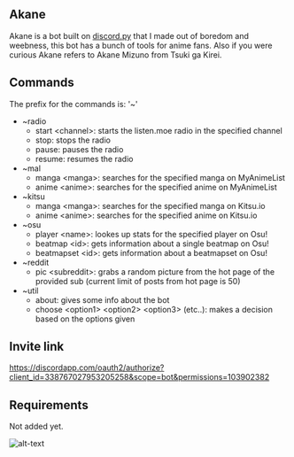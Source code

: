 ## Akane
Akane is a bot built on [discord.py](https://github.com/Rapptz/discord.py) that I made out of boredom and weebness, this bot has a bunch of tools for anime fans.
Also if you were curious Akane refers to Akane Mizuno from Tsuki ga Kirei.

## Commands

The prefix for the commands is: '~'

- ~radio
  - start \<channel\>: starts the listen.moe radio in the specified channel
  - stop: stops the radio
  - pause: pauses the radio
  - resume: resumes the radio
- ~mal
    - manga \<manga\>: searches for the specified manga on MyAnimeList
    - anime \<anime\>: searches for the specified anime on MyAnimeList
- ~kitsu
    - manga \<manga\>: searches for the specified manga on Kitsu.io
    - anime \<anime\>: searches for the specified anime on Kitsu.io
- ~osu
    - player \<name\>: lookes up stats for the specified player on Osu!
    - beatmap \<id\>: gets information about a single beatmap on Osu!
    - beatmapset \<id\>: gets information about a beatmapset on Osu!
- ~reddit
    - pic \<subreddit\>: grabs a random picture from the hot page of the provided sub (current limit of posts from hot page is 50)
- ~util
    - about: gives some info about the bot
    - choose \<option1\> \<option2\> \<option3\> (etc..): makes a decision based on the options given 
 
## Invite link
https://discordapp.com/oauth2/authorize?client_id=338767027953205258&scope=bot&permissions=103902382


## Requirements
Not added yet.

![alt-text](http://lostinanime.com/wp-content/uploads/2017/04/Tsuki-ga-Kirei-01-13.jpg)
